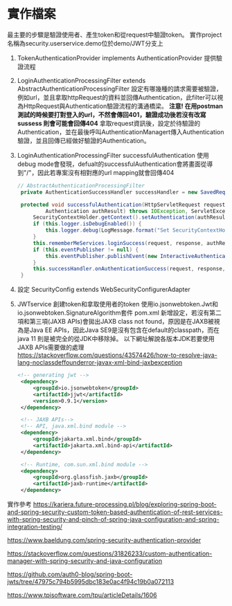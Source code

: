 # 實作檔案
最主要的步驟是驗證使用者、產生token和從request中驗證token。
實作project名稱為security.userservice.demo位於demo/JWT分支上

1. TokenAuthenticationProvider implements AuthenticationProvider
  提供驗證流程
2. LoginAuthenticationProcessingFilter extends AbstractAuthenticationProcessingFilter
  設定有哪幾種的請求需要被驗證，例如url，並且拿取httpRequest的資料並回傳Authentication，此filter可以視為HttpRequest與Authentication驗證流程的溝通橋梁。
  **注意! 在用postman 測試的時候要打對登入的url，不然會傳回401，驗證成功後若沒有改寫sussess 則會可能會回傳404**
  拿取request資訊後，設定於待驗證的Authentication，並在最後呼叫AuthenticationManagert傳入Authentication驗證，並且回傳已經做好驗證的Authentication。

3. LoginAuthenticationProcessingFilter successfulAuthentication
   使用debug mode會發現，defualt的successfulAuthentication會將畫面從導到"/"，因此若專案沒有相對應的url mapping就會回傳404

   ```java
   // AbstractAuthenticationProcessingFilter
    private AuthenticationSuccessHandler successHandler = new SavedRequestAwareAuthenticationSuccessHandler();

    protected void successfulAuthentication(HttpServletRequest request, HttpServletResponse response, FilterChain chain,
			Authentication authResult) throws IOException, ServletException {
		SecurityContextHolder.getContext().setAuthentication(authResult);
		if (this.logger.isDebugEnabled()) {
			this.logger.debug(LogMessage.format("Set SecurityContextHolder to %s", authResult));
		}
		this.rememberMeServices.loginSuccess(request, response, authResult);
		if (this.eventPublisher != null) {
			this.eventPublisher.publishEvent(new InteractiveAuthenticationSuccessEvent(authResult, this.getClass()));
		}
		this.successHandler.onAuthenticationSuccess(request, response, authResult);
	}

   ```
4. 設定 SecurityConfig extends WebSecurityConfigurerAdapter
   
5. JWTservice 創建token和拿取使用者的token
   使用io.jsonwebtoken.Jwt和io.jsonwebtoken.SignatureAlgorithm套件
   pom.xml 新增設定，若沒有第二項和第三項(JAXB APIs)會拋出JAXB class not found，原因是在JAXB被視為是Java EE APIs，因此Java SE9是沒有包含在default的classpath，而在java 11 則是被完全的從JDK中移除掉。
   以下網址解說各版本JDK若要使用JAXB APIs需要做的處理
   https://stackoverflow.com/questions/43574426/how-to-resolve-java-lang-noclassdeffounderror-javax-xml-bind-jaxbexception
   ```xml
   <!-- generating jwt -->
	<dependency>
		<groupId>io.jsonwebtoken</groupId>
		<artifactId>jjwt</artifactId>
		<version>0.9.1</version>
	</dependency>

    <!-- JAXB APIs-->
	<!-- API, java.xml.bind module -->
	<dependency>
		<groupId>jakarta.xml.bind</groupId>
		<artifactId>jakarta.xml.bind-api</artifactId>
	</dependency>

	<!-- Runtime, com.sun.xml.bind module -->
	<dependency>
		<groupId>org.glassfish.jaxb</groupId>
		<artifactId>jaxb-runtime</artifactId>
	</dependency>
   ```

實作參考
https://kariera.future-processing.pl/blog/exploring-spring-boot-and-spring-security-custom-token-based-authentication-of-rest-services-with-spring-security-and-pinch-of-spring-java-configuration-and-spring-integration-testing/

https://www.baeldung.com/spring-security-authentication-provider

https://stackoverflow.com/questions/31826233/custom-authentication-manager-with-spring-security-and-java-configuration

https://github.com/auth0-blog/spring-boot-jwts/tree/47975c794b5995dbc183e0ac4f94c19b0a072113

https://www.tpisoftware.com/tpu/articleDetails/1606